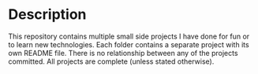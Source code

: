 # Description
This repository contains multiple small side projects I have done for fun or to learn new technologies. Each folder contains a separate project with its own README file. There is no relationship between any of the projects committed.  All projects are complete (unless stated otherwise). 
